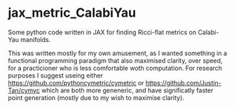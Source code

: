 # jax_metric_CalabiYau
 
Some python code written in JAX for finding Ricci-flat metrics on Calabi-Yau manifolds.

This was written mostly for my own amusement, as I wanted something in a functional programming paradigm that also maximised clarity, over speed, for a practicioner who is less comfortable woth computation. For research purposes I suggest useing either https://github.com/pythoncymetric/cymetric or https://github.com/Justin-Tan/cymyc which are both more geneneric, and have significatly faster point generation (mostly due to my wish to maximise clarity).
